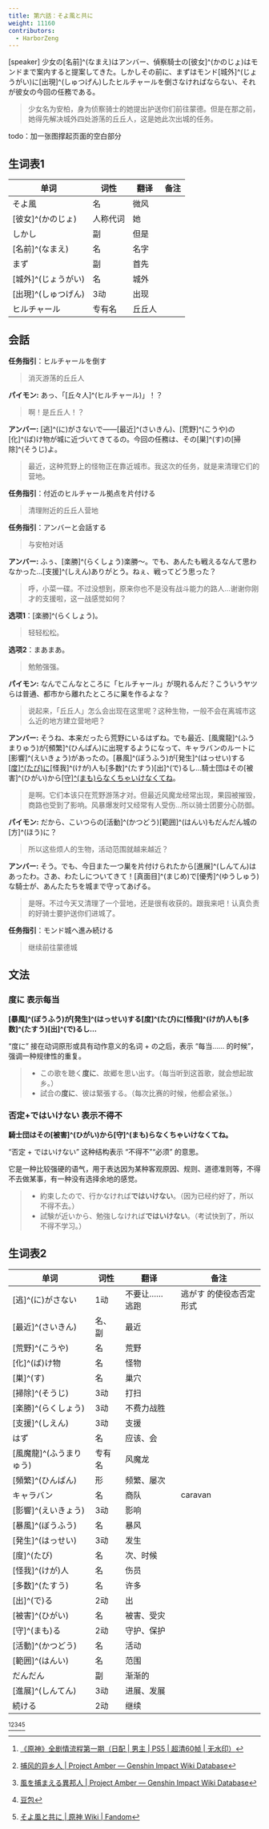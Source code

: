 ```yaml
---
title: 第六話：そよ風と共に
weight: 11160
contributors:
  - HarborZeng
---
```



[speaker] 少女の[名前]^(なまえ)はアンバー、偵察騎士の[彼女]^(かのじょ)はモンドまで案内すると提案してきた。しかしその前に、まずはモンド[城外]^(じょうがい)に[出現]^(しゅつげん)したヒルチャールを倒さなければならない、それが彼女の今回の任務である。

> 少女名为安柏，身为侦察骑士的她提出护送你们前往蒙德。但是在那之前，她得先解决城外四处游荡的丘丘人，这是她此次出城的任务。

todo：加一张图撑起页面的空白部分
## 生词表1

| 单词           | 词性   | 翻译  | 备注  |
| ------------ | ---- | --- | --- |
| そよ風          | 名 | 微风  |     |
| [彼女]^(かのじょ)  | 人称代词 | 她   |     |
| しかし          | 副   | 但是  |     |
| [名前]^(なまえ)   | 名 | 名字  |     |
| まず           | 副   | 首先  |     |
| [城外]^(じょうがい) | 名 | 城外  |     |
| [出現]^(しゅつげん) | 3动  | 出现  |     |
| ヒルチャール       | 专有名 | 丘丘人 |     |

## 会話

**任务指引**：ヒルチャールを倒す

> 消灭游荡的丘丘人

**パイモン:** あっ、「[丘々人]^(ヒルチャール)」！？

> 啊！是丘丘人！？

**アンバー:** [逃]^(に)がさないで——[最近]^(さいきん)、[荒野]^(こうや)の[化]^(ば)け物が城に近づいてきてるの。今回の任務は、その[巣]^(す)の[掃除]^(そうじ)よ。

> 最近，这种荒野上的怪物正在靠近城市。我这次的任务，就是来清理它们的营地。

**任务指引**：付近のヒルチャール拠点を片付ける

> 清理附近的丘丘人营地

**任务指引**：アンバーと会話する

> 与安柏对话

**アンバー:** ふぅ、[楽勝]^(らくしょう)楽勝～。でも、あんたも戦えるなんて思わなかった…[支援]^(しえん)ありがとう。ねぇ、戦ってどう思った？

> 呼，小菜一碟。不过没想到，原来你也不是没有战斗能力的路人…谢谢你刚才的支援啦，这一战感觉如何？

**选项1**：[楽勝]^(らくしょう)。

> 轻轻松松。

**选项2**：まあまあ。

> 勉勉强强。

**パイモン:** なんでこんなところに「ヒルチャール」が現れるんだ？こういうヤツらは普通、都市から離れたところに巣を作るよな？

> 说起来，「丘丘人」怎么会出现在这里呢？这种生物，一般不会在离城市这么近的地方建立营地吧？

**アンバー:** そうね、本来だったら荒野にいるはずね。でも最近、[風魔龍]^(ふうまりゅう)が[頻繁]^(ひんぱん)に出現するようになって、キャラバンのルートに[影響]^(えいきょう)があったの。[暴風]^(ぼうふう)が[発生]^(はっせい)する[[度]^(たび)に](#度に-表示每当)[怪我]^(けが)人も[多数]^(たすう)[出]^(で)るし…騎士団はその[被害]^(ひがい)から[[守]^(まも)らなくちゃいけなくてね](#否定ではいけない-表示不得不)。

> 是啊。它们本该只在荒野游荡才对。但最近风魔龙经常出现，果园被摧毁，商路也受到了影响。风暴爆发时又经常有人受伤…所以骑士团要分心防御。

**パイモン:** だから、こいつらの[活動]^(かつどう)[範囲]^(はんい)もだんだん城の[方]^(ほう)に？

> 所以这些烦人的生物，活动范围就越来越近？

**アンバー:** そう。でも、今日また一つ巣を片付けられたから[進展]^(しんてん)はあったわ。さあ、わたしについてきて！[真面目]^(まじめ)で[優秀]^(ゆうしゅう)な騎士が、あんたたちを城まで守ってあげる。

> 是呀。不过今天又清理了一个营地，还是很有收获的。跟我来吧！认真负责的好骑士要护送你们进城了。

**任务指引**：モンド城へ進み続ける

> 继续前往蒙德城
## 文法

### 度に 表示每当

**[暴風]^(ぼうふう)が[発生]^(はっせい)する[度]^(たび)に[怪我]^(けが)人も[多数]^(たすう)[出]^(で)るし…**

“度に” 接在动词原形或具有动作意义的名词 + の之后，表示 “每当…… 的时候”，强调一种规律性的重复。

> - この歌を聴く**度に**、故郷を思い出す。（每当听到这首歌，就会想起故乡。）
> - 試合の**度に**、彼は緊張する。（每次比赛的时候，他都会紧张。）

### 否定+ではいけない 表示不得不

**騎士団はその[被害]^(ひがい)から[守]^(まも)らなくちゃいけなくてね。**

“否定 + ではいけない” 这种结构表示 “不得不”“必须” 的意思。

它是一种比较强硬的语气，用于表达因为某种客观原因、规则、道德准则等，不得不去做某事，有一种没有选择余地的感觉。

> - 約束したので、行かなければ**ではいけない**。（因为已经约好了，所以不得不去。）
> - 試験が近いから、勉強しなければ**ではいけない**。（考试快到了，所以不得不学习。）

## 生词表2

| 单词             | 词性    | 翻译       | 备注           |
| -------------- | ----- | -------- | ------------ |
| [逃]^(に)がさない    | 1动   | 不要让…… 逃跑 | 逃がす 的使役态否定形式 |
| [最近]^(さいきん)    | 名、副 | 最近       |              |
| [荒野]^(こうや)     | 名 | 荒野       |              |
| [化]^(ば)け物      | 名 | 怪物       |              |
| [巣]^(す)        | 名 | 巢穴       |              |
| [掃除]^(そうじ)     | 3动   | 打扫       |              |
| [楽勝]^(らくしょう)   | 3动   | 不费力战胜    |              |
| [支援]^(しえん)     | 3动   | 支援       |              |
| はず             | 名 | 应该、会     |              |
| [風魔龍]^(ふうまりゅう) | 专有名 | 风魔龙      |              |
| [頻繁]^(ひんぱん)    | 形   | 频繁、屡次    |              |
| キャラバン          | 名 | 商队       | caravan      |
| [影響]^(えいきょう)   | 3动   | 影响       |              |
| [暴風]^(ぼうふう)    | 名 | 暴风       |              |
| [発生]^(はっせい)    | 3动   | 发生       |              |
| [度]^(たび)       | 名 | 次、时候     |              |
| [怪我]^(けが)人     | 名 | 伤员       |              |
| [多数]^(たすう)     | 名 | 许多       |              |
| [出]^(で)る       | 2动   | 出        |              |
| [被害]^(ひがい)     | 名 | 被害、受灾    |              |
| [守]^(まも)る      | 2动   | 守护、保护    |              |
| [活動]^(かつどう)    | 名 | 活动       |              |
| [範囲]^(はんい)     | 名 | 范围       |              |
| だんだん           | 副    | 渐渐的      |              |
| [進展]^(しんてん)    | 3动   | 进展、发展    |              |
| 続ける            | 2动   | 继续       |              |

[^1][^2][^3][^5][^7]

[^1]: [《原神》全剧情流程第一期（日配 | 男主 | PS5 | 超清60帧 | 无水印）](https://www.bilibili.com/video/BV1P64y1B7TK/)

[^2]: [捕风的异乡人 | Project Amber — Genshin Impact Wiki Database](https://gi.yatta.moe/chs/archive/quest/1001/the-outlander-who-caught-the-wind?chapter=5)

[^3]: [風を捕まえる異邦人 | Project Amber — Genshin Impact Wiki Database](https://gi.yatta.moe/jp/archive/quest/1001/the-outlander-who-caught-the-wind?chapter=5)

[^7]: [そよ風と共に | 原神 Wiki | Fandom](https://genshin-impact.fandom.com/ja/wiki/そよ風と共に)

[^5]: [豆包](https://www.doubao.com/)

[^6]: [西風騎士団 | 原神 Wiki | Fandom](https://genshin-impact.fandom.com/ja/wiki/%E8%A5%BF%E9%A2%A8%E9%A8%8E%E5%A3%AB%E5%9B%A3)
